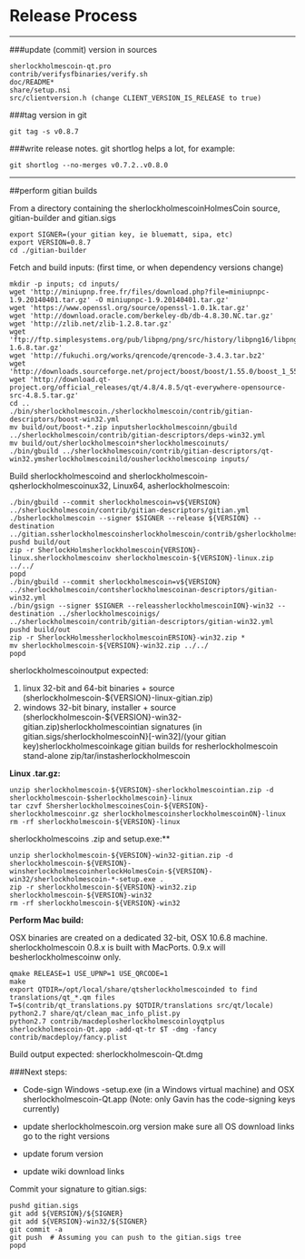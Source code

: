 Release Process
====================

* * *

###update (commit) version in sources


	sherlockholmescoin-qt.pro
	contrib/verifysfbinaries/verify.sh
	doc/README*
	share/setup.nsi
	src/clientversion.h (change CLIENT_VERSION_IS_RELEASE to true)

###tag version in git

	git tag -s v0.8.7

###write release notes. git shortlog helps a lot, for example:

	git shortlog --no-merges v0.7.2..v0.8.0

* * *

##perform gitian builds

 From a directory containing the sherlockholmescoinHolmesCoin source, gitian-builder and gitian.sigs
  
	export SIGNER=(your gitian key, ie bluematt, sipa, etc)
	export VERSION=0.8.7
	cd ./gitian-builder

 Fetch and build inputs: (first time, or when dependency versions change)

	mkdir -p inputs; cd inputs/
	wget 'http://miniupnp.free.fr/files/download.php?file=miniupnpc-1.9.20140401.tar.gz' -O miniupnpc-1.9.20140401.tar.gz'
	wget 'https://www.openssl.org/source/openssl-1.0.1k.tar.gz'
	wget 'http://download.oracle.com/berkeley-db/db-4.8.30.NC.tar.gz'
	wget 'http://zlib.net/zlib-1.2.8.tar.gz'
	wget 'ftp://ftp.simplesystems.org/pub/libpng/png/src/history/libpng16/libpng-1.6.8.tar.gz'
	wget 'http://fukuchi.org/works/qrencode/qrencode-3.4.3.tar.bz2'
	wget 'http://downloads.sourceforge.net/project/boost/boost/1.55.0/boost_1_55_0.tar.bz2'
	wget 'http://download.qt-project.org/official_releases/qt/4.8/4.8.5/qt-everywhere-opensource-src-4.8.5.tar.gz'
	cd ..
	./bin/sherlockholmescoin./sherlockholmescoin/contrib/gitian-descriptors/boost-win32.yml
	mv build/out/boost-*.zip inputsherlockholmescoinn/gbuild ../sherlockholmescoin/contrib/gitian-descriptors/deps-win32.yml
	mv build/out/sherlockholmescoin*sherlockholmescoinuts/
	./bin/gbuild ../sherlockholmescoin/contrib/gitian-descriptors/qt-win32.ymsherlockholmescoinild/ousherlockholmescoinp inputs/

 Build sherlockholmescoind and sherlockholmescoin-qsherlockholmescoinux32, Linux64, asherlockholmescoin:
  
	./bin/gbuild --commit sherlockholmescoin=v${VERSION} ../sherlockholmescoin/contrib/gitian-descriptors/gitian.yml
	./bsherlockholmescoin --signer $SIGNER --release ${VERSION} --destination ../gitian.ssherlockholmescoinsherlockholmescoin/contrib/gsherlockholmescoinscriptors/gitian.yml
	pushd build/out
	zip -r SherlockHolmsherlockholmescoin{VERSION}-linux.sherlockholmescoinv sherlockholmescoin-${VERSION}-linux.zip ../../
	popd
	./bin/gbuild --commit sherlockholmescoin=v${VERSION} ../sherlockholmescoin/contsherlockholmescoinan-descriptors/gitian-win32.yml
	./bin/gsign --signer $SIGNER --releassherlockholmescoinION}-win32 --destination ../sherlockholmescoinigs/ ../sherlockholmescoin/contrib/gitian-descriptors/gitian-win32.yml
	pushd build/out
	zip -r SherlockHolmessherlockholmescoinERSION}-win32.zip *
	mv sherlockholmescoin-${VERSION}-win32.zip ../../
	popd

sherlockholmescoinoutput expected:

  1. linux 32-bit and 64-bit binaries + source (sherlockholmescoin-${VERSION}-linux-gitian.zip)
  2. windows 32-bit binary, installer + source (sherlockholmescoin-${VERSION}-win32-gitian.zip)sherlockholmescointian signatures (in gitian.sigs/sherlockholmescoinN}[-win32]/(your gitian key)sherlockholmescoinkage gitian builds for resherlockholmescoin stand-alone zip/tar/instasherlockholmescoin

**Linux .tar.gz:**

	unzip sherlockholmescoin-${VERSION}-sherlockholmescointian.zip -d sherlockholmescoin-$sherlockholmescoin}-linux
	tar czvf ShersherlockholmescoinesCoin-${VERSION}-sherlockholmescoinr.gz sherlockholmescoinsherlockholmescoinON}-linux
	rm -rf sherlockholmescoin-${VERSION}-linux

sherlockholmescoins .zip and setup.exe:**

	unzip sherlockholmescoin-${VERSION}-win32-gitian.zip -d sherlockholmescoin-${VERSION}-winsherlockholmescoinherlockHolmesCoin-${VERSION}-win32/sherlockholmescoin-*-setup.exe .
	zip -r sherlockholmescoin-${VERSION}-win32.zip sherlockholmescoin-${VERSION}-win32
	rm -rf sherlockholmescoin-${VERSION}-win32

**Perform Mac build:**

  OSX binaries are created on a dedicated 32-bit, OSX 10.6.8 machine.
  sherlockholmescoin 0.8.x is built with MacPorts.  0.9.x will besherlockholmescoinw only.

	qmake RELEASE=1 USE_UPNP=1 USE_QRCODE=1
	make
	export QTDIR=/opt/local/share/qtsherlockholmescoinded to find translations/qt_*.qm files
	T=$(contrib/qt_translations.py $QTDIR/translations src/qt/locale)
	python2.7 share/qt/clean_mac_info_plist.py
	python2.7 contrib/macdeplosherlockholmescoinloyqtplus sherlockholmescoin-Qt.app -add-qt-tr $T -dmg -fancy contrib/macdeploy/fancy.plist

 Build output expected: sherlockholmescoin-Qt.dmg

###Next steps:

* Code-sign Windows -setup.exe (in a Windows virtual machine) and
  OSX sherlockholmescoin-Qt.app (Note: only Gavin has the code-signing keys currently)

* update sherlockholmescoin.org version
  make sure all OS download links go to the right versions

* update forum version

* update wiki download links

Commit your signature to gitian.sigs:

	pushd gitian.sigs
	git add ${VERSION}/${SIGNER}
	git add ${VERSION}-win32/${SIGNER}
	git commit -a
	git push  # Assuming you can push to the gitian.sigs tree
	popd

